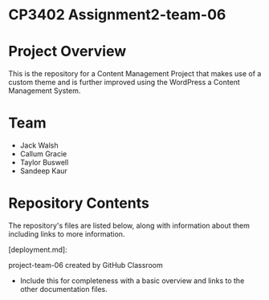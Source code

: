 # CP3402 Assignment2-team-06
# Project Overview
This is the repository for a Content Management Project that makes use of a custom theme and is further improved using the WordPress a Content Management System. 
# Team
* Jack Walsh
* Callum Gracie
* Taylor Buswell
* Sandeep Kaur
# Repository Contents
The repository's files are listed below, along with information about them including links to more information.


[deployment.md]:



project-team-06 created by GitHub Classroom

* Include this for completeness with a basic overview and links to the other documentation files.
